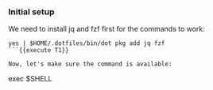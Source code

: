 ### Initial setup

We need to install jq and fzf first for the commands to work:
```
yes | $HOME/.dotfiles/bin/dot pkg add jq fzf
```{{execute T1}}

Now, let's make sure the command is available:
```
exec $SHELL
```{{execute T1}}
